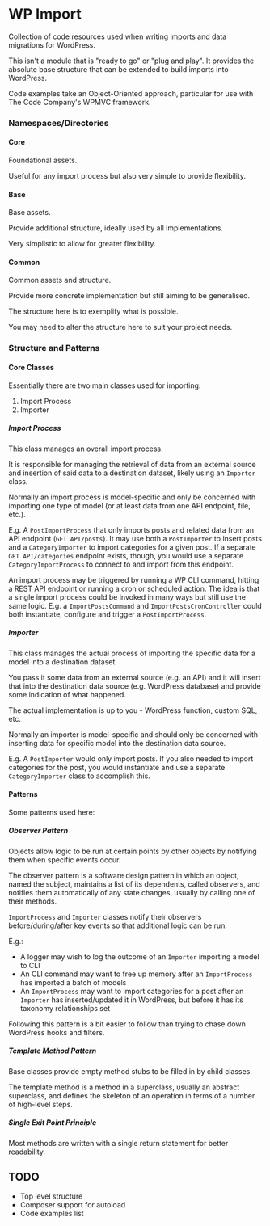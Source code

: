 # WP Import

Collection of code resources used when writing imports and data migrations for WordPress.

This isn't a module that is "ready to go" or "plug and play".
It provides the absolute base structure that can be extended to build imports into WordPress.

Code examples take an Object-Oriented approach, particular for use with The Code Company's WPMVC framework.

### Namespaces/Directories

#### Core

Foundational assets.

Useful for any import process but also very simple to provide flexibility.

#### Base

Base assets.

Provide additional structure, ideally used by all implementations.

Very simplistic to allow for greater flexibility.

#### Common

Common assets and structure.

Provide more concrete implementation but still aiming to be generalised.

The structure here is to exemplify what is possible.

You may need to alter the structure here to suit your project needs.

### Structure and Patterns

#### Core Classes

Essentially there are two main classes used for importing:

1. Import Process
2. Importer

##### Import Process

This class manages an overall import process.

It is responsible for managing the retrieval of data from an external source and insertion of said data to a destination 
dataset, likely using an `Importer` class.

Normally an import process is model-specific and only be concerned with importing one type of model (or at least data from one API endpoint, file, etc.).

E.g. A `PostImportProcess` that only imports posts and related data from an API endpoint (`GET API/posts`).
It may use both a `PostImporter` to insert posts and a `CategoryImporter` to import categories for a given post.
If a separate `GET API/categories` endpoint exists, though, you would use a separate `CategoryImportProcess` to connect
to and import from this endpoint.

An import process may be triggered by running a WP CLI command, hitting a REST API endpoint or running a cron or
scheduled action. The idea is that a single import process could be invoked in many ways but still use the same logic.
E.g. a `ImportPostsCommand` and `ImportPostsCronController` could both instantiate, configure and trigger a
`PostImportProcess`.

##### Importer

This class manages the actual process of importing the specific data for a model into a destination dataset.

You pass it some data from an external source (e.g. an API) and it will insert that into the destination data source 
(e.g. WordPress database) and provide some indication of what happened.

The actual implementation is up to you - WordPress function, custom SQL, etc.

Normally an importer is model-specific and should only be concerned with inserting data for specific model into the 
destination data source.

E.g. A `PostImporter` would only import posts. If you also needed to import categories for the post, you would 
instantiate and use a separate `CategoryImporter` class to accomplish this.

#### Patterns

Some patterns used here:

##### Observer Pattern

Objects allow logic to be run at certain points by other objects by notifying them when specific events occur.

The observer pattern is a software design pattern in which an object, named the subject, maintains a list of its 
dependents, called observers, and notifies them automatically of any state changes, usually by calling one of their
methods.

`ImportProcess` and `Importer` classes notify their observers before/during/after key events so that additional logic
can be run.

E.g.:

- A logger may wish to log the outcome of an `Importer` importing a model to CLI
- An CLI command may want to free up memory after an `ImportProcess` has imported a batch of models
- An `ImportProcess` may want to import categories for a post after an `Importer` has inserted/updated it in WordPress, but before it has its taxonomy relationships set

Following this pattern is a bit easier to follow than trying to chase down WordPress hooks and filters.

##### Template Method Pattern

Base classes provide empty method stubs to be filled in by child classes.

The template method is a method in a superclass, usually an abstract superclass, and defines the skeleton of an 
operation in terms of a number of high-level steps.

##### Single Exit Point Principle

Most methods are written with a single return statement for better readability.

## TODO

- Top level structure
- Composer support for autoload
- Code examples list

